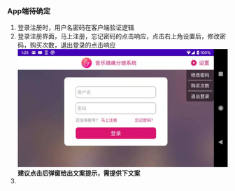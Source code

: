 ### App端待确定
1.  登录注册时，用户名密码在客户端验证逻辑
2.  登录注册界面，马上注册，忘记密码的点击响应，点击右上角设置后，修改密码，购买次数，退出登录的点击响应    
![相关UI](img/app_login.jpg)        
**建议点击后弹窗给出文案提示，需提供下文案**
3.  
